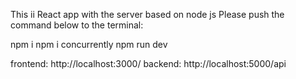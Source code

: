 This ii React app with the server based on node js 
Please push the command below to the terminal: 

npm i 
npm i concurrently 
npm run dev


frontend: http://localhost:3000/
backend: http://localhost:5000/api
